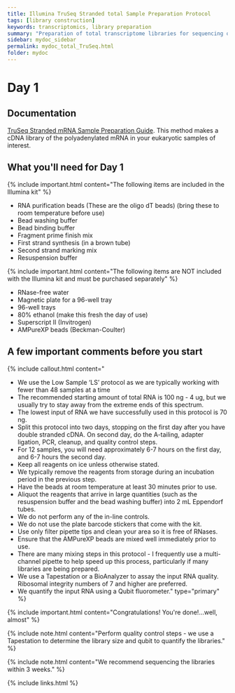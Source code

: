 ```yaml
---
title: Illumina TruSeq Stranded total Sample Preparation Protocol
tags: [library construction]
keywords: transcriptomics, library preparation
summary: "Preparation of total transcriptome libraries for sequencing on an Illumina platform"
sidebar: mydoc_sidebar
permalink: mydoc_total_TruSeq.html
folder: mydoc
---
```


# Day 1

## Documentation
[TruSeq Stranded mRNA Sample Preparation Guide](https://support.illumina.com/content/dam/illumina-support/documents/documentation/chemistry_documentation/samplepreps_truseq/truseqstrandedmrna/truseq-stranded-mrna-sample-prep-guide-15031047-e.pdf). This method makes a cDNA library of the polyadenylated mRNA in your eukaryotic samples of interest.

## What you'll need for Day 1

{% include important.html content="The following items are included in the Illumina kit" %}

* RNA purification beads (These are the oligo dT beads) (bring these to room temperature before use)
* Bead washing buffer
* Bead binding buffer
* Fragment prime finish mix
* First strand synthesis (in a brown tube)
* Second strand marking mix
* Resuspension buffer

{% include important.html content="The following items are NOT included with the Illumina kit and must be purchased separately" %}

* RNase-free water
* Magnetic plate for a 96-well tray
* 96-well trays
* 80% ethanol (make this fresh the day of use)
* Superscript II (Invitrogen)
* AMPureXP beads (Beckman-Coulter)

## A few important comments before you start

{% include callout.html content="
- We use the Low Sample ‘LS’ protocol as we are typically working with fewer than 48 samples at a time  
- The recommended starting amount of total RNA is 100 ng - 4 ug, but we usually try to stay away from the extreme ends of this spectrum.  
- The lowest input of RNA we have successfully used in this protocol is 70 ng.  
- Split this protocol into two days, stopping on the first day after you have double stranded cDNA. On second day, do the A-tailing, adapter ligation, PCR, cleanup, and quality control steps.  
- For 12 samples, you will need approximately 6-7 hours on the first day, and 6-7 hours the second day.  
- Keep all reagents on ice unless otherwise stated.  
- We typically remove the reagents from storage during an incubation period in the previous step.  
- Have the beads at room temperature at least 30 minutes prior to use.  
- Aliquot the reagents that arrive in large quantities (such as the resuspension buffer and the bead washing buffer) into 2 mL Eppendorf tubes.  
- We do not perform any of the in-line controls.  
- We do not use the plate barcode stickers that come with the kit.  
- Use only filter pipette tips and clean your area so it is free of RNases.  
- Ensure that the AMPureXP beads are mixed well immediately prior to use.  
- There are many mixing steps in this protocol - I frequently use a multi-channel pipette to help speed up this process, particularly if many libraries are being prepared.  
- We use a Tapestation or a BioAnalyzer to assay the input RNA quality. Ribosomal integrity numbers of 7 and higher are preferred.  
- We quantify the input RNA using a Qubit fluorometer." type="primary" %}



{% include important.html content="Congratulations! You're done!...well, almost" %}

{% include note.html content="Perform quality control steps - we use a Tapestation to determine the library size and qubit to quantify the libraries." %}

{% include note.html content="We recommend sequencing the libraries within 3 weeks." %}

{% include links.html %}
